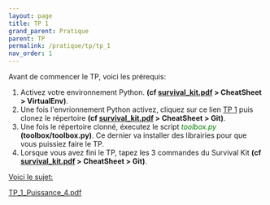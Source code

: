 ```yaml
---
layout: page
title: TP 1
grand_parent: Pratique
parent: TP
permalink: /pratique/tp/tp_1
nav_order: 1
---
```


<link rel="icon" href="/img/logo.png">


Avant de commencer le TP, voici les prérequis:

1. Activez votre environnement Python. <b>(cf <a href="/docs/survival_kit.pdf"> survival_kit.pdf</a> > CheatSheet > VirtualEnv)</b>.
2. Une fois l'envrionnement Python activez, cliquez sur ce lien  <a href="https://classroom.github.com/a/dB08VqGW">TP 1</a> puis clonez le répertoire <b>(cf <a href="/docs/survival_kit.pdf"> survival_kit.pdf</a> > CheatSheet > Git)</b>.
3. Une fois le répertoire clonné, éxecutez le script <i> <font color = "green"> toolbox.py </font> </i> <b>(toolbox/toolbox.py)</b>. Ce dernier va installer des librairies pour que vous puissiez faire le TP.
4. Lorsque vous avez fini le TP, tapez les 3 commandes du Survival Kit <b>(cf <a href="/docs/survival_kit.pdf"> survival_kit.pdf</a> > CheatSheet > Git)</b>.

<u> Voici le sujet: </u>

<a href="/docs/tp_1/tp_1_puissance_4.pdf"> TP_1_Puissance_4.pdf</a>


